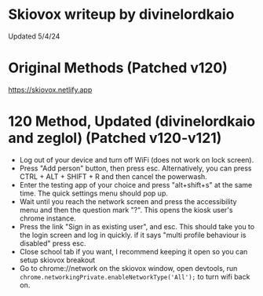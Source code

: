 # Skiovox writeup by divinelordkaio
Updated 5/4/24

# Original Methods (Patched v120)
https://skiovox.netlify.app


# 120 Method, Updated (divinelordkaio and zeglol) (Patched v120-v121)
- Log out of your device and turn off WiFi (does not work on lock screen).
- Press "Add person" button, then press esc. Alternatively, you can press CTRL + ALT + SHIFT + R and then cancel the powerwash.
- Enter the testing app of your choice and press "alt+shift+s" at the same time. The quick settings menu should pop up.
- Wait until you reach the network screen and press the accessibility menu and then the question mark "?". This opens the kiosk user's chrome instance.
- Press the link "Sign in as existing user", and esc. This should take you to the login screen and log in quickly.
if  it says "multi profile behaviour is disabled" press esc.
- Close school tab if you want, I recommend keeping it open so you can setup skiovox breakout
- Go to chrome://network on the skiovox window, open devtools, run `chrome.networkingPrivate.enableNetworkType('All');` to turn wifi back on.
